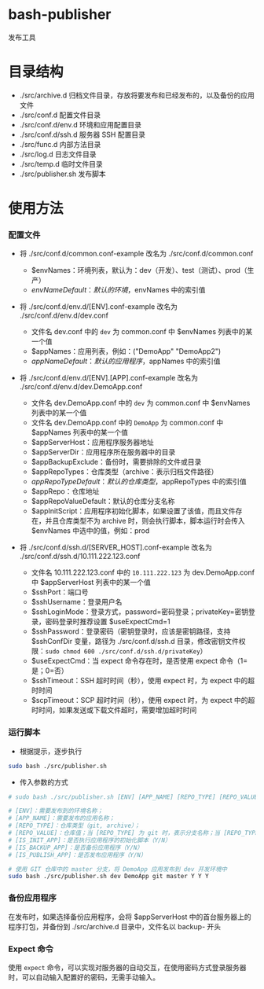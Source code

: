 # bash-publisher

发布工具

# 目录结构

- ./src/archive.d 归档文件目录，存放将要发布和已经发布的，以及备份的应用文件
- ./src/conf.d 配置文件目录
- ./src/conf.d/env.d 环境和应用配置目录
- ./src/conf.d/ssh.d 服务器 SSH 配置目录
- ./src/func.d 内部方法目录
- ./src/log.d 日志文件目录
- ./src/temp.d 临时文件目录
- ./src/publisher.sh 发布脚本

# 使用方法

### 配置文件

- 将 ./src/conf.d/common.conf-example 改名为 ./src/conf.d/common.conf
    - $envNames：环境列表，默认为：dev（开发）、test（测试）、prod（生产）
    - $envNameDefault：默认的环境，$envNames 中的索引值

- 将 ./src/conf.d/env.d/[ENV].conf-example 改名为 ./src/conf.d/env.d/dev.conf
    - 文件名 dev.conf 中的 `dev` 为 common.conf 中 $envNames 列表中的某一个值
    - $appNames：应用列表，例如：("DemoApp" "DemoApp2")
    - $appNameDefault：默认的应用程序，$appNames 中的索引值
    
- 将 ./src/conf.d/env.d/[ENV].[APP].conf-example 改名为 ./src/conf.d/env.d/dev.DemoApp.conf
    - 文件名 dev.DemoApp.conf 中的 `dev` 为 common.conf 中 $envNames 列表中的某一个值
    - 文件名 dev.DemoApp.conf 中的 `DemoApp` 为 common.conf 中 $appNames 列表中的某一个值
    - $appServerHost：应用程序服务器地址
    - $appServerDir：应用程序所在服务器中的目录
    - $appBackupExclude：备份时，需要排除的文件或目录
    - $appRepoTypes：仓库类型（archive：表示归档文件路径）
    - $appRepoTypeDefault：默认的仓库类型，$appRepoTypes 中的索引值
    - $appRepo：仓库地址
    - $appRepoValueDefault：默认的仓库分支名称
    - $appInitScript：应用程序初始化脚本，如果设置了该值，而且文件存在，并且仓库类型不为 archive 时，则会执行脚本，脚本运行时会传入 $envNames 中选中的值，例如：prod
    
- 将 ./src/conf.d/ssh.d/[SERVER_HOST].conf-example 改名为 ./src/conf.d/ssh.d/10.111.222.123.conf
    - 文件名 10.111.222.123.conf 中的 `10.111.222.123` 为 dev.DemoApp.conf 中 $appServerHost 列表中的某一个值
    - $sshPort：端口号
    - $sshUsername：登录用户名
    - $sshLoginMode：登录方式，password=密码登录；privateKey=密钥登录，密码登录时推荐设置 $useExpectCmd=1
    - $sshPassword：登录密码（密钥登录时，应该是密钥路径，支持 $sshConfDir 变量，路径为 ./src/conf.d/ssh.d 目录，修改密钥文件权限：`sudo chmod 600 ./src/conf.d/ssh.d/privateKey`）
    - $useExpectCmd：当 expect 命令存在时，是否使用 expect 命令（1=是；0=否）
    - $sshTimeout：SSH 超时时间（秒），使用 expect 时，为 expect 中的超时时间
    - $scpTimeout：SCP 超时时间（秒），使用 expect 时，为 expect 中的超时时间，如果发送或下载文件超时，需要增加超时时间

### 运行脚本

- 根据提示，逐步执行

```bash
sudo bash ./src/publisher.sh
```

- 传入参数的方式

```bash
# sudo bash ./src/publisher.sh [ENV] [APP_NAME] [REPO_TYPE] [REPO_VALUE] [IS_INIT_APP] [IS_BACKUP_APP] [IS_PUBLISH_APP]

# [ENV]：需要发布到的环境名称；
# [APP_NAME]：需要发布的应用名称；
# [REPO_TYPE]：仓库类型（git, archive）；
# [REPO_VALUE]：仓库值；当 [REPO_TYPE] 为 git 时，表示分支名称；当 [REPO_TYPE] 为 archive 时，表示归档文件路径（*.tar.gz）；
# [IS_INIT_APP]：是否执行应用程序的初始化脚本（Y/N）
# [IS_BACKUP_APP]：是否备份应用程序（Y/N）
# [IS_PUBLISH_APP]：是否发布应用程序（Y/N）

# 使用 GIT 仓库中的 master 分支，将 DemoApp 应用发布到 dev 开发环境中
sudo bash ./src/publisher.sh dev DemoApp git master Y Y Y
```

### 备份应用程序

在发布时，如果选择备份应用程序，会将 $appServerHost 中的首台服务器上的程序打包，并备份到 ./src/archive.d 目录中，文件名以 backup- 开头

### Expect 命令

使用 `expect` 命令，可以实现对服务器的自动交互，在使用密码方式登录服务器时，可以自动输入配置好的密码，无需手动输入。
